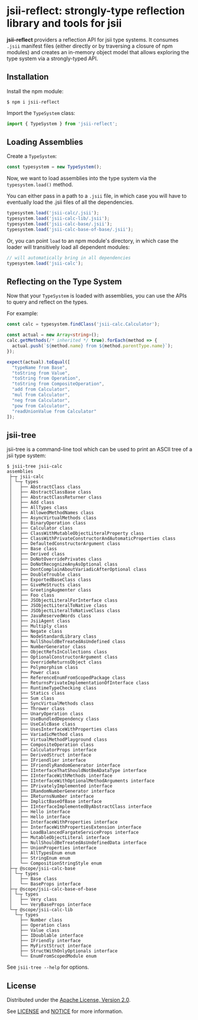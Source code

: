 # jsii-reflect: strongly-type reflection library and tools for jsii

**jsii-reflect** providers a reflection API for jsii type systems. It consumes
`.jsii` manifest files (either directly or by traversing a closure of npm
modules) and creates an in-memory object model that allows exploring the type
system via a strongly-typed API.

## Installation

Install the npm module:

```console
$ npm i jsii-reflect
```

Import the `TypeSystem` class:

```ts
import { TypeSystem } from 'jsii-reflect';
```

## Loading Assemblies

Create a `TypeSystem`:

```ts
const typesystem = new TypeSystem();
```

Now, we want to load assemblies into the type system via the `typesystem.load()`
method.

You can either pass in a path to a `.jsii` file, in which case you will have to
eventually load the .jsii files of all the dependencies.

```ts
typesystem.load('jsii-calc/.jsii');
typesystem.load('jsii-calc-lib/.jsii');
typesystem.load('jsii-calc-base/.jsii');
typesystem.load('jsii-calc-base-of-base/.jsii');
```

Or, you can point `load` to an npm module's directory, in which case the loader
will transitively load all dependent modules:

```ts
// will automatically bring in all dependencies
typesystem.load('jsii-calc');
```

## Reflecting on the Type System

Now that your `TypeSystem` is loaded with assemblies, you can use the APIs to
query and reflect on the types.

For example:

```ts
const calc = typesystem.findClass('jsii-calc.Calculator');

const actual = new Array<string>();
calc.getMethods(/* inherited */ true).forEach(method => {
  actual.push(`${method.name} from ${method.parentType.name}`);
});

expect(actual).toEqual([
  "typeName from Base",
  "toString from Value",
  "toString from Operation",
  "toString from CompositeOperation",
  "add from Calculator",
  "mul from Calculator",
  "neg from Calculator",
  "pow from Calculator",
  "readUnionValue from Calculator"
]);
```

## jsii-tree

jsii-tree is a command-line tool which can be used to print an ASCII tree of
a jsii type system:

```console
$ jsii-tree jsii-calc
assemblies
 ├─┬ jsii-calc
 │ └─┬ types
 │   ├── AbstractClass class
 │   ├── AbstractClassBase class
 │   ├── AbstractClassReturner class
 │   ├── Add class
 │   ├── AllTypes class
 │   ├── AllowedMethodNames class
 │   ├── AsyncVirtualMethods class
 │   ├── BinaryOperation class
 │   ├── Calculator class
 │   ├── ClassWithMutableObjectLiteralProperty class
 │   ├── ClassWithPrivateConstructorAndAutomaticProperties class
 │   ├── DefaultedConstructorArgument class
 │   ├── Base class
 │   ├── Derived class
 │   ├── DoNotOverridePrivates class
 │   ├── DoNotRecognizeAnyAsOptional class
 │   ├── DontComplainAboutVariadicAfterOptional class
 │   ├── DoubleTrouble class
 │   ├── ExportedBaseClass class
 │   ├── GiveMeStructs class
 │   ├── GreetingAugmenter class
 │   ├── Foo class
 │   ├── JSObjectLiteralForInterface class
 │   ├── JSObjectLiteralToNative class
 │   ├── JSObjectLiteralToNativeClass class
 │   ├── JavaReservedWords class
 │   ├── JsiiAgent class
 │   ├── Multiply class
 │   ├── Negate class
 │   ├── NodeStandardLibrary class
 │   ├── NullShouldBeTreatedAsUndefined class
 │   ├── NumberGenerator class
 │   ├── ObjectRefsInCollections class
 │   ├── OptionalConstructorArgument class
 │   ├── OverrideReturnsObject class
 │   ├── Polymorphism class
 │   ├── Power class
 │   ├── ReferenceEnumFromScopedPackage class
 │   ├── ReturnsPrivateImplementationOfInterface class
 │   ├── RuntimeTypeChecking class
 │   ├── Statics class
 │   ├── Sum class
 │   ├── SyncVirtualMethods class
 │   ├── Thrower class
 │   ├── UnaryOperation class
 │   ├── UseBundledDependency class
 │   ├── UseCalcBase class
 │   ├── UsesInterfaceWithProperties class
 │   ├── VariadicMethod class
 │   ├── VirtualMethodPlayground class
 │   ├── CompositeOperation class
 │   ├── CalculatorProps interface
 │   ├── DerivedStruct interface
 │   ├── IFriendlier interface
 │   ├── IFriendlyRandomGenerator interface
 │   ├── IInterfaceThatShouldNotBeADataType interface
 │   ├── IInterfaceWithMethods interface
 │   ├── IInterfaceWithOptionalMethodArguments interface
 │   ├── IPrivatelyImplemented interface
 │   ├── IRandomNumberGenerator interface
 │   ├── IReturnsNumber interface
 │   ├── ImplictBaseOfBase interface
 │   ├── IInterfaceImplementedByAbstractClass interface
 │   ├── Hello interface
 │   ├── Hello interface
 │   ├── InterfaceWithProperties interface
 │   ├── InterfaceWithPropertiesExtension interface
 │   ├── LoadBalancedFargateServiceProps interface
 │   ├── MutableObjectLiteral interface
 │   ├── NullShouldBeTreatedAsUndefinedData interface
 │   ├── UnionProperties interface
 │   ├── AllTypesEnum enum
 │   ├── StringEnum enum
 │   └── CompositionStringStyle enum
 ├─┬ @scope/jsii-calc-base
 │ └─┬ types
 │   ├── Base class
 │   └── BaseProps interface
 ├─┬ @scope/jsii-calc-base-of-base
 │ └─┬ types
 │   ├── Very class
 │   └── VeryBaseProps interface
 └─┬ @scope/jsii-calc-lib
   └─┬ types
     ├── Number class
     ├── Operation class
     ├── Value class
     ├── IDoublable interface
     ├── IFriendly interface
     ├── MyFirstStruct interface
     ├── StructWithOnlyOptionals interface
     └── EnumFromScopedModule enum
```

See `jsii-tree --help` for options.

## License

Distributed under the [Apache License, Version 2.0](https://www.apache.org/licenses/LICENSE-2.0).

See [LICENSE](./LICENSE) and [NOTICE](./NOTICE) for more information.

